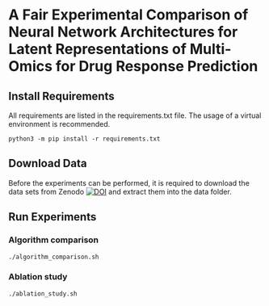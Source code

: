# A Fair Experimental Comparison of Neural Network Architectures for Latent Representations of Multi-Omics for Drug Response Prediction

## Install Requirements
All requirements are listed in the requirements.txt file. The usage of a virtual environment is recommended.
```shell
python3 -m pip install -r requirements.txt
```

## Download Data
Before the experiments can be performed, it is required to download the data sets from Zenodo [![DOI](https://zenodo.org/badge/DOI/10.5281/zenodo.4036592.svg)](https://doi.org/10.5281/zenodo.4036592) and extract them into the data folder. 

## Run Experiments
### Algorithm comparison
```shell
./algorithm_comparison.sh 
```
### Ablation study
```shell
./ablation_study.sh
```